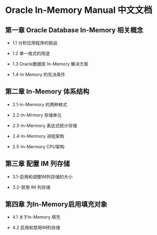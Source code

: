 # Oracle In-Memory Manual 中文文档

## 第一章 Oracle Database In-Memory 相关概念

* 1.1 分析应用程序的挑战

* 1.2 单一格式的用途
* 1.3 Oracle数据库 In-Memory 解决方案
* 1.4-In Memory 的先决条件

## 第二章 In-Memory 体系结构

* 2.1-In-Mermory 的两种格式

* 2.2-In-Mrmory 存储单元

* 2.3-In-Mermory 表达式统计存储

* 2.4-In-Mermory 进程架构

* 2.5-In-Mermory CPU架构

## 第三章 配置 IM 列存储

* 3.1-启用和调整IM列存储的大小

* 3.2-禁用 IM 列存储

## 第四章 为In-Memory启用填充对象

* 4.1 关于In-Memory 填充

* 4.2 启用和禁用IM列存储
